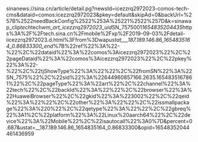 sinanews://sina.cn/article/detail.pg?newsId=icezzrq2972023-comos-tech-cms&dataid=comos:icezzrq2972023&pkey=default&skipAd=0&backUrl=%257B%2522needBackConfig%2522%253A%25221%2522%257D&k=sinawap_clip*tech*tech*wm_art_icezzrq2972023_uid*SN_7575001*1654835204435*https%3A%2F%2Ftech.sina.cn%2Fmobile%2Fxp%2F2019-09-03%2Fdetail-iicezzrq2972023.d.html%3Ffrom%3Dwap*ustat___187.189.146.86_1654835164_0.86833300_end*%7B%22ref%22%3A%22-%22%2C%22dataid%22%3A%22comos%3Aicezzrq2972023%22%2C%22pageDataid%22%3A%22comos%3Aicezzrq2972023%22%2C%22pkey%22%3A%22-%22%2C%22tjShowType%22%3A%22%22%2C%22fromSN%22%3A%22SN_7575%22%2C%22sid%22%3A%22644960857166.2635.1654835167861%22%2C%22pageType%22%3A%22art%22%2C%22channel%22%3A%22tech%22%2C%22backId%22%3A%22%22%2C%22browser%22%3A%22HuaweiBrowser%22%2C%22gkid%22%3A%223002%22%2C%22qeid%22%3A%22%22%2C%22other%22%3A%22%22%2C%22issmallpackage%22%3A%220%22%2C%22qetype%22%3A%22%22%2C%22gbreq%22%3A1%2C%22platform%22%3A%22Linux%20aarch64%22%2C%22device%22%3A%22Mobile%22%2C%22isautocall%22%3A0%7D&percent=0.687&ustat=__187.189.146.86_1654835164_0.86833300&opid=16548352044461436959
